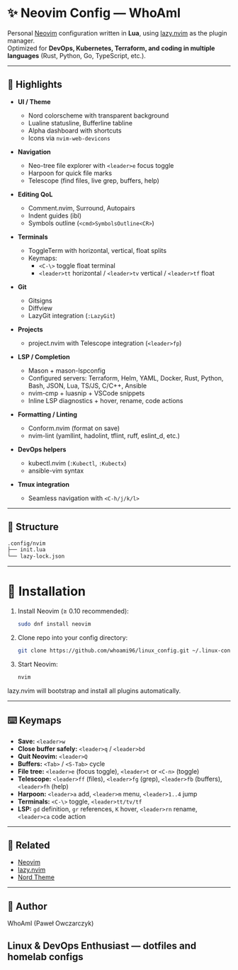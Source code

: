 # ✨ Neovim Config — WhoAmI

Personal [Neovim](https://neovim.io/) configuration written in **Lua**, using [lazy.nvim](https://github.com/folke/lazy.nvim) as the plugin manager.  
Optimized for **DevOps, Kubernetes, Terraform, and coding in multiple languages** (Rust, Python, Go, TypeScript, etc.).

---

## 📌 Highlights

- **UI / Theme**
  - Nord colorscheme with transparent background
  - Lualine statusline, Bufferline tabline
  - Alpha dashboard with shortcuts
  - Icons via `nvim-web-devicons`

- **Navigation**
  - Neo-tree file explorer with `<leader>e` focus toggle
  - Harpoon for quick file marks
  - Telescope (find files, live grep, buffers, help)

- **Editing QoL**
  - Comment.nvim, Surround, Autopairs
  - Indent guides (ibl)
  - Symbols outline (`<cmd>SymbolsOutline<CR>`)

- **Terminals**
  - ToggleTerm with horizontal, vertical, float splits
  - Keymaps:
    - `<C-\>` toggle float terminal
    - `<leader>tt` horizontal / `<leader>tv` vertical / `<leader>tf` float

- **Git**
  - Gitsigns
  - Diffview
  - LazyGit integration (`:LazyGit`)

- **Projects**
  - project.nvim with Telescope integration (`<leader>fp`)

- **LSP / Completion**
  - Mason + mason-lspconfig
  - Configured servers: Terraform, Helm, YAML, Docker, Rust, Python, Bash, JSON, Lua, TS/JS, C/C++, Ansible
  - nvim-cmp + luasnip + VSCode snippets
  - Inline LSP diagnostics + hover, rename, code actions

- **Formatting / Linting**
  - Conform.nvim (format on save)
  - nvim-lint (yamllint, hadolint, tflint, ruff, eslint_d, etc.)

- **DevOps helpers**
  - kubectl.nvim (`:Kubectl`, `:Kubectx`)
  - ansible-vim syntax

- **Tmux integration**
  - Seamless navigation with `<C-h/j/k/l>`

---

## 📂 Structure

```bash
.config/nvim
├── init.lua
└── lazy-lock.json
```
---

# 🚀 Installation

1. Install Neovim (≥ 0.10 recommended):
   ```bash
   sudo dnf install neovim
   ```
2. Clone repo into your config directory:
   ```bash
   git clone https://github.com/whoami96/linux_config.git ~/.linux-config/
   ```
3. Start Neovim:
   ```bash
   nvim
   ```
lazy.nvim will bootstrap and install all plugins automatically. 

---

## ⌨️ Keymaps

- **Save:** ``<leader>w``
- **Close buffer safely:** ``<leader>q`` / ``<leader>bd``
- **Quit Neovim:** ``<leader>Q``
- **Buffers:** ``<Tab>`` / ``<S-Tab>`` cycle
- **File tree:** ``<leader>e`` (focus toggle), ``<leader>t`` or ``<C-n>`` (toggle)
- **Telescope:** ``<leader>ff`` (files), ``<leader>fg`` (grep), ``<leader>fb`` (buffers), ``<leader>fh`` (help)
- **Harpoon:** ``<leader>a`` add, ``<leader>m`` menu, ``<leader>1..4`` jump
- **Terminals:** ``<C-\>`` toggle, ``<leader>tt/tv/tf``
- **LSP:** ``gd`` definition, ``gr`` references, ``K`` hover, ``<leader>rn`` rename, ``<leader>ca`` code action

---

## 🔗 Related
- [Neovim](https://neovim.io/)
- [lazy.nvim](https://github.com/folke/lazy.nvim)
- [Nord Theme](https://www.nordtheme.com/)

---

## 🧑 Author

WhoAmI (Paweł Owczarczyk)

Linux & DevOps Enthusiast — dotfiles and homelab configs
---
